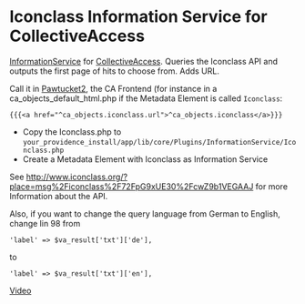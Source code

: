 # Iconclass Information Service for CollectiveAccess

[InformationService](http://docs.collectiveaccess.org/wiki/Information_Services) for [CollectiveAccess](https://github.com/collectiveaccess/providence). Queries the Iconclass API and outputs the first page of hits to choose from. Adds URL. 

Call it in [Pawtucket2](https://github.com/collectiveaccess/pawtucket2), the CA Frontend (for instance in a ca_objects_default_html.php if the Metadata Element is called `Iconclass`: 

    {{{<a href="^ca_objects.iconclass.url">^ca_objects.iconclass</a>}}}

- Copy the Iconclass.php to `your_providence_install/app/lib/core/Plugins/InformationService/Iconclass.php`
- Create a Metadata Element with Iconclass as Information Service

See http://www.iconclass.org/?place=msg%2Ficonclass%2F72FpG9xUE30%2FcwZ9b1VEGAAJ for more Information about the API.

Also, if you want to change the query language from German to English, change lin 98 from

    'label' => $va_result['txt']['de'],
    
to

    'label' => $va_result['txt']['en'],

[Video](https://transfer.sh/IvYnK/Iconclass.mov)
